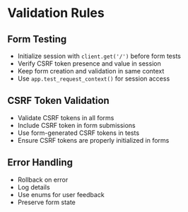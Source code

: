 # Validation Rules
## Form Testing
- Initialize session with `client.get('/')` before form tests
- Verify CSRF token presence and value in session
- Keep form creation and validation in same context
- Use `app.test_request_context()` for session access

## CSRF Token Validation
- Validate CSRF tokens in all forms
- Include CSRF token in form submissions
- Use form-generated CSRF tokens in tests
- Ensure CSRF tokens are properly initialized in forms

## Error Handling
- Rollback on error
- Log details
- Use enums for user feedback
- Preserve form state

